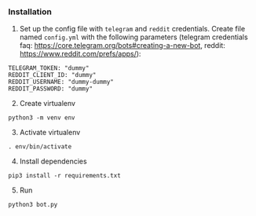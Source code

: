 ### Installation

1. Set up the config file with `telegram` and `reddit` credentials. Create file named `config.yml` with the following parameters (telegram credentials faq: https://core.telegram.org/bots#creating-a-new-bot, reddit: https://www.reddit.com/prefs/apps/):
```
TELEGRAM_TOKEN: "dummy"
REDDIT_CLIENT_ID: "dummy"
REDDIT_USERNAME: "dummy-dummy"
REDDIT_PASSWORD: "dummy"

```

2. Create virtualenv
```
python3 -m venv env
```

3. Activate virtualenv
```
. env/bin/activate
```

4. Install dependencies
```
pip3 install -r requirements.txt
```

5. Run
```
python3 bot.py
```